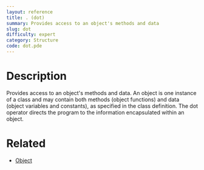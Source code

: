 ```yaml
---
layout: reference
title: . (dot)
summary: Provides access to an object's methods and data
slug: dot
difficulty: expert
category: Structure
code: dot.pde
---
```


# Description

Provides access to an object's methods and data. An object is one instance of a class and may contain both methods (object functions) and data (object variables and constants), as specified in the class definition. The dot operator directs the program to the information encapsulated within an object.
# Related

- [Object](object.html)

